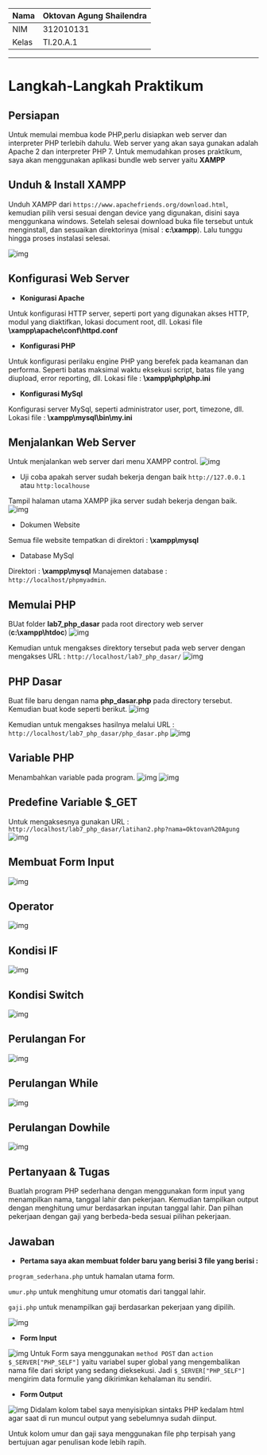 | Nama  | Oktovan Agung Shailendra|
|-------|-------------------------|
|NIM    |312010131                |
| Kelas | TI.20.A.1               |

---

# Langkah-Langkah Praktikum

## Persiapan
Untuk memulai membua kode PHP,perlu disiapkan web server dan interpreter PHP terlebih dahulu. Web server yang akan saya gunakan adalah Apache 2 dan interpreter PHP 7. Untuk memudahkan proses praktikum, saya akan menggunakan aplikasi bundle web server yaitu **XAMPP**

## Unduh & Install XAMPP
Unduh  XAMPP dari `https://www.apachefriends.org/download.html`, kemudian pilih versi sesuai dengan device yang digunakan, disini saya menggunkana windows. Setelah selesai download buka file tersebut untuk menginstall, dan sesuaikan direktorinya (misal : **c:\xampp**). Lalu tunggu hingga proses instalasi selesai.

![img](img/installxampp.png)

## Konfigurasi Web Server
- **Konigurasi Apache**

Untuk konfigurasi HTTP server, seperti port yang digunakan akses HTTP, modul yang diaktifkan, lokasi document root, dll.
Lokasi file **\xampp\apache\conf\httpd.conf**

- **Konfigurasi PHP**

Untuk konfigurasi perilaku engine PHP yang berefek pada keamanan dan performa. Seperti batas maksimal waktu eksekusi script, batas file yang diupload, error reporting, dll.
Lokasi file : **\xampp\php\php.ini**

- **Konfigurasi MySql**

Konfigurasi server MySql, seperti administrator user, port, timezone, dll.
Lokasi file : **\xampp\mysql\bin\my.ini**

## Menjalankan Web Server
Untuk menjalankan web server dari menu XAMPP control.
![img](img/xamppcontrol.png)

- Uji coba apakah server sudah bekerja dengan baik `http://127.0.0.1` atau `http:localhouse`

Tampil halaman utama XAMPP jika server sudah bekerja dengan baik.
![img](img/serverberhasil.png)

- Dokumen Website

Semua file website tempatkan di direktori : **\xampp\mysql**

- Database MySql

Direktori : **\xampp\mysql**
Manajemen database : `http://localhost/phpmyadmin`.

## Memulai PHP
BUat folder **lab7_php_dasar** pada root directory web server (**c:\xampp\htdoc**)
![img](img/directorylab7.png)

Kemudian untuk mengakses direktory tersebut pada web server dengan mengakses URL : `http://localhost/lab7_php_dasar/`
![img](img/tampilanwebserver.png)

## PHP Dasar
Buat file baru dengan nama **php_dasar.php** pada directory tersebut. Kemudian buat kode seperti berikut.
![img](img/code1.png)

Kemudian untuk mengakses hasilnya melalui URL : `http://localhost/lab7_php_dasar/php_dasar.php`
![img](img/belajarphp1.png)

## Variable PHP
Menambahkan variable pada program.
![img](img/code2.png)
![img](img/belajarphp2.png)

## Predefine Variable $_GET
Untuk mengaksesnya gunakan URL : `http://localhost/lab7_php_dasar/latihan2.php?nama=Oktovan%20Agung`
![img](img/code3.png)

## Membuat Form Input
![img](img/code4.png)

## Operator
![img](img/code5.png)

## Kondisi IF
![img](img/code6.png)

## Kondisi Switch
![img](img/code7.png)

## Perulangan For
![img](img/code8.png)

## Perulangan While
![img](img/code9.png)

## Perulangan Dowhile
![img](img/code10.png)

## Pertanyaan & Tugas
Buatlah program PHP sederhana dengan menggunakan form input yang menampilkan nama, tanggal lahir dan pekerjaan. Kemudian tampilkan output dengan menghitung umur berdasarkan inputan tanggal lahir. Dan pilhan pekerjaan dengan gaji yang berbeda-beda sesuai pilihan pekerjaan.

## Jawaban

- **Pertama saya akan membuat folder baru yang berisi 3 file yang berisi :**

`program_sederhana.php` untuk hamalan utama form.

`umur.php` untuk menghitung umur otomatis dari tanggal lahir.

`gaji.php` untuk menampilkan gaji berdasarkan pekerjaan yang dipilih.

![img](img/folderbaru.png)

- **Form Input**

![img](img/codeinput.png)
Untuk Form saya menggunakan `method POST` dan `action $_SERVER["PHP_SELF"]` yaitu variabel super global yang mengembalikan nama file dari skript yang sedang dieksekusi. Jadi `$_SERVER["PHP_SELF"]`
mengirim data formulie yang dikirimkan kehalaman itu sendiri.

- **Form Output**

![img](img/codeoutput.png)
Didalam kolom tabel saya menyisipkan sintaks PHP kedalam html agar saat di run muncul output yang sebelumnya sudah diinput.

Untuk kolom umur dan gaji saya menggunakan file php terpisah yang bertujuan agar penulisan kode lebih rapih.